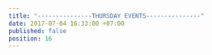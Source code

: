 ```yaml
---
title: "---------------THURSDAY EVENTS---------------"
date: 2017-07-04 16:33:00 +07:00
published: false
position: 16
---
```


